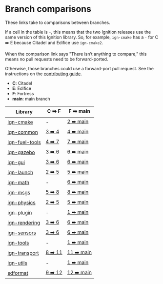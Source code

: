 # Branch comparisons

These links take to comparisons between branches.

If a cell in the table is `-`, this means that the two Ignition releases use
the same version of this Ignition library. So, for example, `ign-cmake` has a
`-` for C ➡️  E because Citadel and Edifice use `ign-cmake2`.

When the comparison link says "There isn’t anything to compare," this means
no pull requests need to be forward-ported.

Otherwise, those branches could use a forward-port pull request.
See the instructions on the
[contributing guide](https://ignitionrobotics.org/docs/all/contributing#process).

* **C**: Citadel
* **E**: Edifice
* **F**: Fortress
* **main**: main branch

Library                          | C ➡️  F                        | F ➡️  main
-------------------------------- | ----------------------------- | ---------------------------------
[ign-cmake][ign-cmake]           | -                             | [2 ➡️  main][ign-cmake-main]
[ign-common][ign-common]         | [3 ➡️  4][ign-common-3-4]      | [4 ➡️  main][ign-common-main]
[ign-fuel-tools][ign-fuel-tools] | [4 ➡️  7][ign-fuel-tools-4-7]  | [7 ➡️  main][ign-fuel-tools-main]
[ign-gazebo][ign-gazebo]         | [3 ➡️  6][ign-gazebo-3-6]      | [6 ➡️  main][ign-gazebo-main]
[ign-gui][ign-gui]               | [3 ➡️  6][ign-gui-3-6]         | [6 ➡️  main][ign-gui-main]
[ign-launch][ign-launch]         | [2 ➡️  5][ign-launch-2-5]      | [5 ➡️  main][ign-launch-main]
[ign-math][ign-math]             | -                             | [6 ➡️  main][ign-math-main]
[ign-msgs][ign-msgs]             | [5 ➡️  8][ign-msgs-5-8]        | [8 ➡️  main][ign-msgs-main]
[ign-physics][ign-physics]       | [2 ➡️  5][ign-physics-2-5]     | [5 ➡️  main][ign-physics-main]
[ign-plugin][ign-plugin]         | -                             | [1 ➡️  main][ign-plugin-main]
[ign-rendering][ign-rendering]   | [3 ➡️  6][ign-rendering-3-6]   | [6 ➡️  main][ign-rendering-main]
[ign-sensors][ign-sensors]       | [3 ➡️  6][ign-sensors-3-6]     | [6 ➡️  main][ign-sensors-main]
[ign-tools][ign-tools]           | -                             | [1 ➡️  main][ign-tools-main]
[ign-transport][ign-transport]   | [8 ➡️  11][ign-transport-8-11] | [11 ➡️  main][ign-transport-main]
[ign-utils][ign-utils]           | -                             | [1 ➡️  main][ign-utils-main]
[sdformat][sdformat]             | [9 ➡️  12][sdformat-9-12]      | [12 ➡️  main][sdformat-main]

[ign-cmake]: https://github.com/ignitionrobotics/ign-cmake
[ign-cmake-main]: https://github.com/ignitionrobotics/ign-cmake/compare/main...ign-cmake2

[ign-common]: https://github.com/ignitionrobotics/ign-common
[ign-common-3-4]: https://github.com/ignitionrobotics/ign-common/compare/ign-common4...ign-common3
[ign-common-main]: https://github.com/ignitionrobotics/ign-common/compare/main...ign-common4

[ign-fuel-tools]: https://github.com/ignitionrobotics/ign-fuel-tools
[ign-fuel-tools-4-7]: https://github.com/ignitionrobotics/ign-fuel-tools/compare/ign-fuel-tools7...ign-fuel-tools4
[ign-fuel-tools-main]: https://github.com/ignitionrobotics/ign-fuel-tools/compare/main...ign-fuel-tools7

[ign-gazebo]: https://github.com/ignitionrobotics/ign-gazebo
[ign-gazebo-3-6]: https://github.com/ignitionrobotics/ign-gazebo/compare/ign-gazebo6...ign-gazebo3
[ign-gazebo-main]: https://github.com/ignitionrobotics/ign-gazebo/compare/main...ign-gazebo6

[ign-gui]: https://github.com/ignitionrobotics/ign-gui
[ign-gui-3-6]: https://github.com/ignitionrobotics/ign-gui/compare/ign-gui6...ign-gui3
[ign-gui-main]: https://github.com/ignitionrobotics/ign-gui/compare/main...ign-gui6

[ign-launch]: https://github.com/ignitionrobotics/ign-launch
[ign-launch-2-5]: https://github.com/ignitionrobotics/ign-launch/compare/ign-launch5...ign-launch2
[ign-launch-main]: https://github.com/ignitionrobotics/ign-launch/compare/main...ign-launch5

[ign-math]: https://github.com/ignitionrobotics/ign-math
[ign-math-main]: https://github.com/ignitionrobotics/ign-math/compare/main...ign-math6

[ign-msgs]: https://github.com/ignitionrobotics/ign-msgs
[ign-msgs-5-8]: https://github.com/ignitionrobotics/ign-msgs/compare/ign-msgs8...ign-msgs5
[ign-msgs-main]: https://github.com/ignitionrobotics/ign-msgs/compare/main...ign-msgs8

[ign-physics]: https://github.com/ignitionrobotics/ign-physics
[ign-physics-2-5]: https://github.com/ignitionrobotics/ign-physics/compare/ign-physics5...ign-physics2
[ign-physics-main]: https://github.com/ignitionrobotics/ign-physics/compare/main...ign-physics5

[ign-plugin]: https://github.com/ignitionrobotics/ign-plugin
[ign-plugin-main]: https://github.com/ignitionrobotics/ign-plugin/compare/main...ign-plugin1

[ign-rendering]: https://github.com/ignitionrobotics/ign-rendering
[ign-rendering-3-6]: https://github.com/ignitionrobotics/ign-rendering/compare/ign-rendering6...ign-rendering3
[ign-rendering-main]: https://github.com/ignitionrobotics/ign-rendering/compare/main...ign-rendering6

[ign-sensors]: https://github.com/ignitionrobotics/ign-sensors
[ign-sensors-3-6]: https://github.com/ignitionrobotics/ign-sensors/compare/ign-sensors6...ign-sensors3
[ign-sensors-main]: https://github.com/ignitionrobotics/ign-sensors/compare/main...ign-sensors6

[ign-tools]: https://github.com/ignitionrobotics/ign-tools
[ign-tools-main]: https://github.com/ignitionrobotics/ign-tools/compare/main...ign-tools1

[ign-transport]: https://github.com/ignitionrobotics/ign-transport
[ign-transport-8-11]: https://github.com/ignitionrobotics/ign-transport/compare/ign-transport11...ign-transport8
[ign-transport-main]: https://github.com/ignitionrobotics/ign-transport/compare/main...ign-transport11

[ign-utils]: https://github.com/ignitionrobotics/ign-utils
[ign-utils-main]: https://github.com/ignitionrobotics/ign-utils/compare/main...ign-utils1

[sdformat]: https://github.com/osrf/sdformat
[sdformat-9-12]: https://github.com/osrf/sdformat/compare/sdf12...sdf9
[sdformat-main]: https://github.com/osrf/sdformat/compare/main...sdf12
